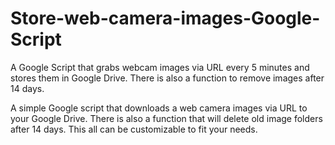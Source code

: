 # Store-web-camera-images-Google-Script
A Google Script that grabs webcam images via URL every 5 minutes and stores them in Google Drive. There is also a function to remove images after 14 days. 

A simple Google script that downloads a web camera images via URL to your Google Drive. There is also a function that will delete old image folders after 14 days. This all can be customizable to fit your needs.  
